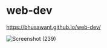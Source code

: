 # web-dev

https://bhusawant.github.io/web-dev/




![Screenshot (239)](https://user-images.githubusercontent.com/102148710/213475245-4578afca-23ac-4a01-98a2-a9c203d3337d.png)
